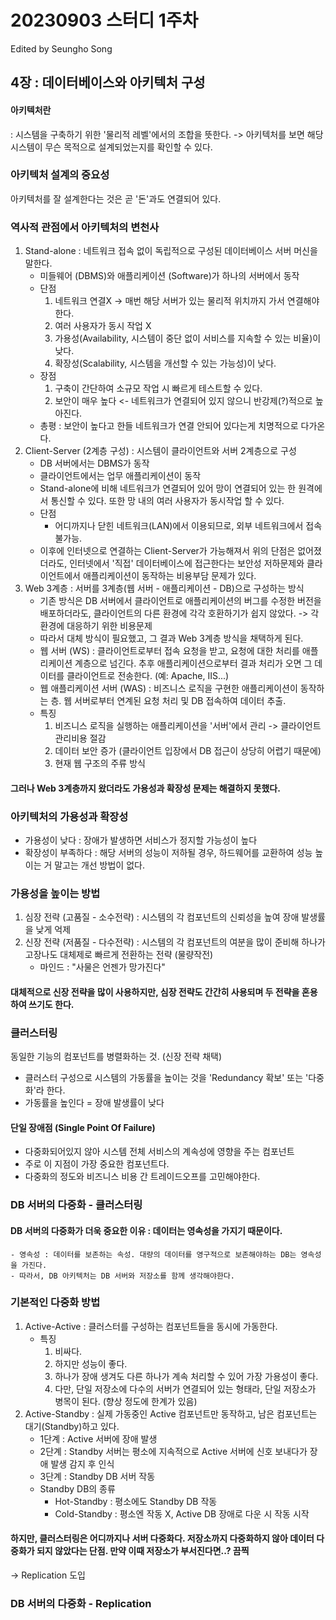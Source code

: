 # 20230903 스터디 1주차

Edited by Seungho Song

## 4장 : 데이터베이스와 아키텍처 구성
#### 아키텍처란
: 시스템을 구축하기 위한 '물리적 레벨'에서의 조합을 뜻한다.
-> 아키텍처를 보면 해당 시스템이 무슨 목적으로 설계되었는지를 확인할 수 있다.
### 아키텍처 설계의 중요성
아키텍처를 잘 설계한다는 것은 곧 '돈'과도 연결되어 있다.

### 역사적 관점에서 아키텍처의 변천사
1. Stand-alone : 네트워크 접속 없이 독립적으로 구성된 데이터베이스 서버 머신을 말한다.
    - 미들웨어 (DBMS)와 애플리케이션 (Software)가 하나의 서버에서 동작
    - 단점
        1. 네트워크 연결X -> 매번 해당 서버가 있는 물리적 위치까지 가서 연결해야한다.
        2. 여러 사용자가 동시 작업 X
        3. 가용성(Availability, 시스템이 중단 없이 서비스를 지속할 수 있는 비율)이 낮다.
        4. 확장성(Scalability, 시스템을 개선할 수 있는 가능성)이 낮다.
    - 장점
        1. 구축이 간단하여 소규모 작업 시 빠르게 테스트할 수 있다.
        2. 보안이 매우 높다 <- 네트워크가 연결되어 있지 않으니 반강제(?)적으로 높아진다.
    - 총평 : 보안이 높다고 한들 네트워크가 연결 안되어 있다는게 치명적으로 다가온다.
2. Client-Server (2계층 구성) : 시스템이 클라이언트와 서버 2계층으로 구성
    - DB 서버에서는 DBMS가 동작
    - 클라이언트에서는 업무 애플리케이션이 동작
    - Stand-alone에 비해 네트워크가 연결되어 있어 망이 연결되어 있는 한 원격에서 통신할 수 있다. 또한 망 내의 여러 사용자가 동시작업 할 수 있다.
    - 단점
        - 어디까지나 닫힌 네트워크(LAN)에서 이용되므로, 외부 네트워크에서 접속 불가능.
    - 이후에 인터넷으로 연결하는 Client-Server가 가능해져서 위의 단점은 없어졌더라도, 인터넷에서 '직접' 데이터베이스에 접근한다는 보안성 저하문제와 클라이언트에서 애플리케이션이 동작하는 비용부담 문제가 있다.
3. Web 3계층 : 서버를 3계층(웹 서버 - 애플리케이션 - DB)으로 구성하는 방식
    - 기존 방식은 DB 서버에서 클라이언트로 애플리케이션의 버그를 수정한 버전을 배포하더라도, 클라이언트의 다른 환경에 각각 호환하기가 쉽지 않았다. -> 각 환경에 대응하기 위한 비용문제
    - 따라서 대체 방식이 필요했고, 그 결과 Web 3계층 방식을 채택하게 된다.
    - 웹 서버 (WS) : 클라이언트로부터 접속 요청을 받고, 요청에 대한 처리를 애플리케이션 계층으로 넘긴다. 추후 애플리케이션으로부터 결과 처리가 오면 그 데이터를 클라이언트로 전송한다. (예: Apache, IIS...)
    - 웹 애플리케이션 서버 (WAS) : 비즈니스 로직을 구현한 애플리케이션이 동작하는 층. 웹 서버로부터 연계된 요청 처리 및 DB 접속하여 데이터 추출.
    - 특징
        1. 비즈니스 로직을 실행하는 애플리케이션을 '서버'에서 관리 -> 클라이언트 관리비용 절감
        2. 데이터 보안 증가 (클라이언트 입장에서 DB 접근이 상당히 어렵기 때문에)
        3. 현재 웹 구조의 주류 방식
#### 그러나 Web 3계층까지 왔더라도 가용성과 확장성 문제는 해결하지 못했다.
### 아키텍처의 가용성과 확장성
- 가용성이 낮다 : 장애가 발생하면 서비스가 정지할 가능성이 높다
- 확장성이 부족하다 : 해당 서버의 성능이 저하될 경우, 하드웨어를 교환하여 성능 높이는 거 말고는 개선 방법이 없다.

### 가용성을 높이는 방법
1. 심장 전략 (고품질 - 소수전략) : 시스템의 각 컴포넌트의 신뢰성을 높여 장애 발생률을 낮게 억제
2. 신장 전략 (저품질 - 다수전략) : 시스템의 각 컴포넌트의 여분을 많이 준비해 하나가 고장나도 대체제로 빠르게 전환하는 전략 (물량작전)
    - 마인드 : "사물은 언젠가 망가진다"
#### 대체적으로 신장 전략을 많이 사용하지만, 심장 전략도 간간히 사용되며 두 전략을 혼용하여 쓰기도 한다.

### 클러스터링
동일한 기능의 컴포넌트를 병렬화하는 것. (신장 전략 채택)
- 클러스터 구성으로 시스템의 가동률을 높이는 것을 'Redundancy 확보' 또는 '다중화'라 한다.
- 가동률을 높인다 = 장애 발생률이 낮다
#### 단일 장애점 (Single Point Of Failure)
- 다중화되어있지 않아 시스템 전체 서비스의 계속성에 영향을 주는 컴포넌트
- 주로 이 지점이 가장 중요한 컴포넌트다.
- 다중화의 정도와 비즈니스 비용 간 트레이드오프를 고민해야한다.

### DB 서버의 다중화 - 클러스터링
#### DB 서버의 다중화가 더욱 중요한 이유 : 데이터는 영속성을 가지기 때문이다.
    - 영속성 : 데이터를 보존하는 속성. 대량의 데이터를 영구적으로 보존해야하는 DB는 영속성을 가진다.
    - 따라서, DB 아키텍처는 DB 서버와 저장소를 함께 생각해야한다.

### 기본적인 다중화 방법
1. Active-Active : 클러스터를 구성하는 컴포넌트들을 동시에 가동한다.
    - 특징
        1. 비싸다.
        2. 하지만 성능이 좋다.
        3. 하나가 장애 생겨도 다른 하나가 계속 처리할 수 있어 가장 가용성이 좋다.
        4. 다만, 단일 저장소에 다수의 서버가 연결되어 있는 형태라, 단일 저장소가 병목이 된다. (향상 정도에 한계가 있음)
2. Active-Standby : 실제 가동중인 Active 컴포넌트만 동작하고, 남은 컴포넌트는 대기(Standby)하고 있다.
    - 1단계 : Active 서버에 장애 발생
    - 2단계 : Standby 서버는 평소에 지속적으로 Active 서버에 신호 보내다가 장애 발생 감지 후 인식
    - 3단계 : Standby DB 서버 작동
    - Standby DB의 종류
        - Hot-Standby : 평소에도 Standby DB 작동
        - Cold-Standby : 평소엔 작동 X, Active DB 장애로 다운 시 작동 시작
#### 하지만, 클러스터링은 어디까지나 서버 다중화다. 저장소까지 다중화하지 않아 데이터 다중화가 되지 않았다는 단점. 만약 이때 저장소가 부서진다면..? 끔찍
-> Replication 도입

### DB 서버의 다중화 - Replication
